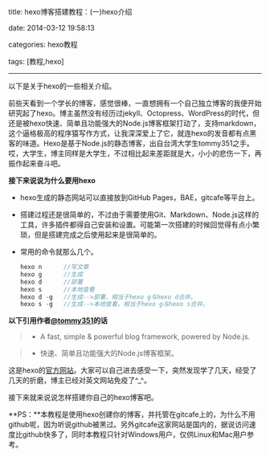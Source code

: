 title: hexo博客搭建教程：(一)hexo介绍

date: 2014-03-12 19:58:13

categories: hexo教程

tags: [教程,hexo]

---

以下是关于hexo的一些相关介绍。

<!--more-->

前些天看到一个学长的博客，感觉很棒，一直想拥有一个自己独立博客的我便开始研究起了hexo。博主虽然没有经历过jekyll、Octopress、WordPress的时代，但还是被hexo快速、简单且功能强大的Node.js博客框架打动了，支持markdown，这个逼格极高的程序猿写作方式，让我深深爱上了它，就连hexo的发音都有点黑客的味道。Hexo是基于Node.js的静态博客，出自台湾大学生tommy351之手。哎，大学生，博主同样是大学生，不过相比起来差距就是大，小小的悲伤一下，再振作起来奋斗吧。

**接下来说说为什么要用hexo**

* hexo生成的静态网站可以直接放到GitHub Pages，BAE，gitcafe等平台上。

* 搭建过程还是很简单的，不过由于需要使用Git、Markdown、Node.js这样的工具，许多插件都得自己安装和设置。可能第一次搭建的时候回觉得有点小繁琐，但是搭建完成之后使用起来是很简单的。

* 常用的命令就那么几个。

	```objectivec
	hexo n      //写文章
	hexo g      //生成
	hexo d      //部署
	hexo s      //本地查看
	hexo d -g   //生成-->部署，相当于hexo g与hexo d合并。
	hexo s -g   //生成-->本地查看，相当于hexo g与hexo s合并。
	```

**以下引用作者[@tommy351][1]的话**

> * A fast, simple & powerful blog framework, powered by Node.js. 

> * 快速、简单且功能强大的Node.js博客框架。

这是hexo的[官方网站](http://hexo.io/)。大家可以自己进去感受一下，突然发现学了几天，经受了几天的折磨，博主已经对英文网站免疫了^_^。

接下来就来说说怎样搭建你自己的hexo博客吧。

**PS：**本教程是使用hexo创建你的博客，并托管在gitcafe上的，为什么不用github呢，因为听说github被黑过。另外gitcafe这家网站是国内的，据说访问速度比github快多了，同时本教程只针对Windows用户，仅供Linux和Mac用户参考。

[1]: http://twitter.com/tommy351
